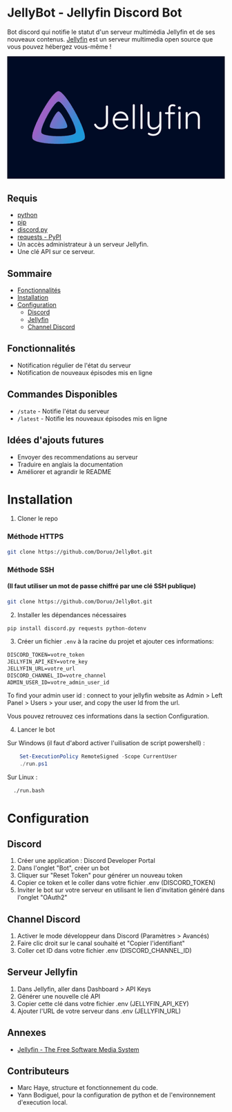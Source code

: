# JellyBot - Jellyfin Discord Bot

Bot discord qui notifie le statut d'un serveur multimédia Jellyfin et de ses nouveaux contenus. 
[Jellyfin](https://jellyfin.org/) est un serveur multimedia open source que vous pouvez hébergez vous-même ! 

![](ressources/assets/jellyfin-banner.png)

## Requis

- [python](https://www.python.org/)
- [pip](https://pypi.org/project/pip/)
- [discord.py](https://discordpy.readthedocs.io/en/stable/)
- [requests - PyPI](https://pypi.org/project/requests/)
- Un accès administrateur à un serveur Jellyfin.
- Une clé API sur ce serveur.

## Sommaire
- [Fonctionnalités](#fonctionnalités)
- [Installation](#installation)
- [Configuration](#configuration)
  - [Discord](#configuration-discord)
  - [Jellyfin](#configuration-jellyfin)
  - [Channel Discord](#configuration-du-channel-discord)

## Fonctionnalités

- Notification régulier de l'état du serveur
- Notification de nouveaux épisodes mis en ligne 

## Commandes Disponibles

- `/state` - Notifie l'état du serveur
- `/latest` - Notifie les nouveaux épisodes mis en ligne

## Idées d'ajouts futures

- Envoyer des recommendations au serveur
- Traduire en anglais la documentation
- Améliorer et agrandir le README

# Installation

1. Cloner le repo

### Méthode HTTPS

```bash
git clone https://github.com/Doruo/JellyBot.git
```
### Méthode SSH 

#### (Il faut utiliser un mot de passe chiffré par une clé SSH publique)

```bash
git clone https://github.com/Doruo/JellyBot.git
```

2. Installer les dépendances nécessaires
```bash
pip install discord.py requests python-dotenv
```

3. Créer un fichier `.env` à la racine du projet et ajouter ces informations:
```
DISCORD_TOKEN=votre_token
JELLYFIN_API_KEY=votre_key
JELLYFIN_URL=votre_url
DISCORD_CHANNEL_ID=votre_channel
ADMIN_USER_ID=votre_admin_user_id
```
To find your admin user id : connect to your jellyfin website as Admin > Left Panel > Users > your user, and copy the user Id from the url.

Vous pouvez retrouvez ces informations dans la section Configuration.

4. Lancer le bot

Sur Windows (il faut d'abord activer l'uilisation de script powershell) :
```powershell
    Set-ExecutionPolicy RemoteSigned -Scope CurrentUser
    ./run.ps1
```
Sur Linux :
```bash
  ./run.bash
```

# Configuration

## Discord

1. Créer une application : Discord Developer Portal
2. Dans l'onglet "Bot", créer un bot
3. Cliquer sur "Reset Token" pour générer un nouveau token
4. Copier ce token et le coller dans votre fichier .env (DISCORD_TOKEN)
5. Inviter le bot sur votre serveur en utilisant le lien d'invitation généré dans l'onglet "OAuth2"

## Channel Discord

1. Activer le mode développeur dans Discord (Paramètres > Avancés)
2. Faire clic droit sur le canal souhaité et "Copier l'identifiant"
3. Coller cet ID dans votre fichier .env (DISCORD_CHANNEL_ID)


## Serveur Jellyfin

1. Dans Jellyfin, aller dans Dashboard > API Keys
2. Générer une nouvelle clé API
3. Copier cette clé dans votre fichier .env (JELLYFIN_API_KEY)
4. Ajouter l'URL de votre serveur dans .env (JELLYFIN_URL)

## Annexes

- [Jellyfin - The Free Software Media System](https://jellyfin.org/)

## Contributeurs

- Marc Haye, structure et fonctionnement du code.
- Yann Bodiguel, pour la configuration de python et de l'environnement d'execution local.